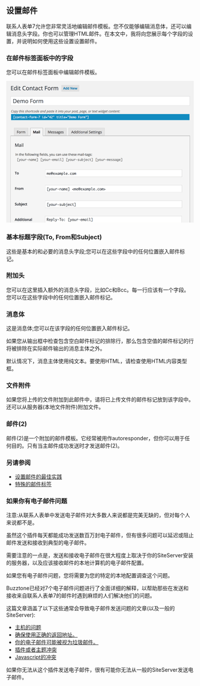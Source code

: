 ## 设置邮件

联系人表单7允许您非常灵活地编辑邮件模板。您不仅能够编辑消息体，还可以编辑消息头字段。你也可以管理HTML邮件。在本文中，我将向您展示每个字段的设置，并说明如何使用这些设置设置邮件。

### 在邮件标签面板中的字段

您可以在邮件标签面板中编辑邮件模板。

![](01.png)

### 基本标题字段(To, From和Subject)

这些是基本的和必要的消息头字段;您可以在这些字段中的任何位置嵌入邮件标记。


### 附加头

您可以在这里插入额外的消息头字段，比如Cc和Bcc。每一行应该有一个字段。您可以在这些字段中的任何位置嵌入邮件标记。


### 消息体

这是消息体;您可以在该字段的任何位置嵌入邮件标记。


如果您从输出框中检查包含空白邮件标记的排除行，那么包含空值的邮件标记的行将被排除在实际邮件输出的消息主体之外。


默认情况下，消息主体使用纯文本。要使用HTML，请检查使用HTML内容类型框。


### 文件附件

如果您将上传的文件附加到此邮件中，请将已上传文件的邮件标记放到该字段中。还可以从服务器(本地文件附件)附加文件。


### 邮件(2)

邮件(2)是一个附加的邮件模板。它经常被用作autoresponder，但你可以用于任何目的。只有当主邮件成功发送时才发送邮件(2)。


### 另请参阅

- [设置邮件的最佳实践](http://www.baidu.com)
- [特殊的邮件标签](http://www.baidu.com)


### 如果你有电子邮件问题

注意:从联系人表单中发送电子邮件对大多数人来说都是完美无缺的，但对每个人来说都不是。


虽然这个插件每天都能成功发送数百万封电子邮件，但有很多问题可以延迟或阻止邮件发送和接收到典型的电子邮件。


需要注意的一点是，发送和接收电子邮件在很大程度上取决于你的SiteServer安装的服务器，以及应该接收邮件的本地计算机的电子邮件配置。


如果您有电子邮件问题，您将需要为您的特定的本地配置调查这个问题。


Buzztone已经对7个电子邮件问题进行了全面详细的解释，以帮助那些在发送和接收来自联系人表单7的邮件时遇到麻烦的人们解决他们的问题。


这篇文章涵盖了以下这些通常会导致电子邮件发送问题的文章(以及一般的SiteServer):


- [主机的问题](http://www.baidu.com)
- [确保使用正确的返回地址。](http://www.baidu.com)
- [你的电子邮件可能被视为垃圾邮件。](http://www.baidu.com)
- [插件或者主题冲突](http://www.baidu.com)
- [Javascript的冲突](http://www.baidu.com)


如果你无法从这个插件发送电子邮件，很有可能你无法从一般的SiteServer发送电子邮件。